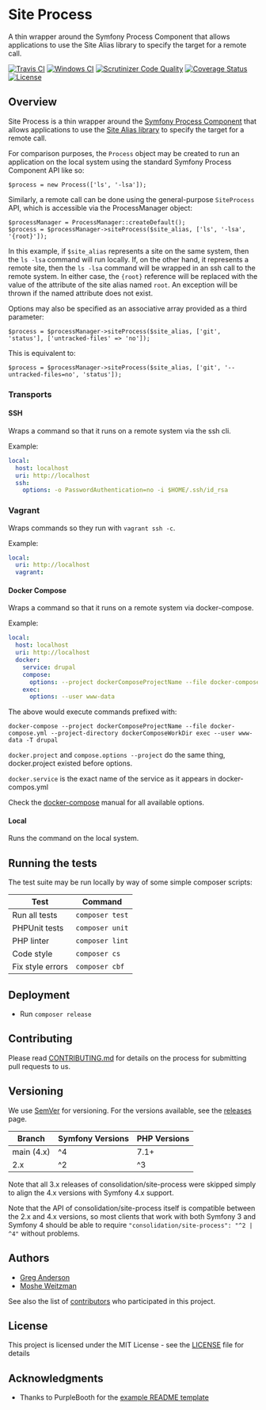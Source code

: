 # Site Process

A thin wrapper around the Symfony Process Component that allows applications to use the Site Alias library to specify the target for a remote call. 

[![Travis CI](https://travis-ci.org/consolidation/site-process.svg?branch=main)](https://travis-ci.org/consolidation/site-process)
[![Windows CI](https://ci.appveyor.com/api/projects/status/a4u1r5pj9jo1enje?svg=true)](https://ci.appveyor.com/project/greg-1-anderson/site-process)
[![Scrutinizer Code Quality](https://scrutinizer-ci.com/g/consolidation/site-process/badges/quality-score.png?b=main)](https://scrutinizer-ci.com/g/consolidation/site-process/?branch=main)
[![Coverage Status](https://coveralls.io/repos/github/consolidation/site-process/badge.svg?branch=main)](https://coveralls.io/github/consolidation/site-process?branch=main) 
[![License](https://img.shields.io/badge/license-MIT-408677.svg)](LICENSE)


## Overview

Site Process is a thin wrapper around the [Symfony Process Component](https://symfony.com/doc/3.4/components/process) that allows applications to use the [Site Alias library](https://github.com/consolidation/site-alias) to specify the target for a remote call.

For comparison purposes, the `Process` object may be created to run an application on the local system using the standard Symfony Process Component API like so:
```
$process = new Process(['ls', '-lsa']);
```
Similarly, a remote call can be done using the general-purpose `SiteProcess` API, which is accessible via the ProcessManager object:
```
$processManager = ProcessManager::createDefault();
$process = $processManager->siteProcess($site_alias, ['ls', '-lsa', '{root}']);
```
In this example, if `$site_alias` represents a site on the same system, then the `ls -lsa` command will run locally. If, on the other hand, it represents a remote site, then the `ls -lsa` command will be wrapped in an ssh call to the remote system. In either case, the `{root}` reference will be replaced with the value of the attribute of the site alias named `root`. An exception will be thrown if the named attribute does not exist.

Options may also be specified as an associative array provided as a third parameter:
```
$process = $processManager->siteProcess($site_alias, ['git', 'status'], ['untracked-files' => 'no']);
```
This is equivalent to:
```
$process = $processManager->siteProcess($site_alias, ['git', '--untracked-files=no', 'status']);
```
### Transports
#### SSH
Wraps a command so that it runs on a remote system via the ssh cli.

Example:
```yaml
local:
  host: localhost
  uri: http://localhost
  ssh:
    options: -o PasswordAuthentication=no -i $HOME/.ssh/id_rsa 

```
### Vagrant
Wraps commands so they run with `vagrant ssh -c`.

Example:
```yaml
local:
  uri: http://localhost
  vagrant:
```

#### Docker Compose
Wraps a command so that it runs on a remote system via docker-compose.

Example:
```yaml
local:
  host: localhost
  uri: http://localhost
  docker:
    service: drupal
    compose:
      options: --project dockerComposeProjectName --file docker-compose.yml --project-directory dockerComposeWorkDir
    exec:
      options: --user www-data

```

The above would execute commands prefixed with:
```
docker-compose --project dockerComposeProjectName --file docker-compose.yml --project-directory dockerComposeWorkDir exec --user www-data -T drupal
```

`docker.project` and `compose.options --project` do the same thing, docker.project existed before options.

`docker.service` is the exact name of the service as it appears in docker-compos.yml

Check the [docker-compose](https://docs.docker.com/compose/reference/overview/) manual for all available options.

#### Local
Runs the command on the local system.

## Running the tests

The test suite may be run locally by way of some simple composer scripts:

| Test             | Command
| ---------------- | ---
| Run all tests    | `composer test`
| PHPUnit tests    | `composer unit`
| PHP linter       | `composer lint`
| Code style       | `composer cs`     
| Fix style errors | `composer cbf`


## Deployment

- Run `composer release`

## Contributing

Please read [CONTRIBUTING.md](CONTRIBUTING.md) for details on the process for submitting pull requests to us.

## Versioning

We use [SemVer](http://semver.org/) for versioning. For the versions available, see the [releases](https://github.com/consolidation/site-process/releases) page.

| Branch       | Symfony Versions | PHP Versions
| ------------ | ---------------- | ------------
| main (4.x) | ^4               | 7.1+
| 2.x          | ^2 | ^3          | 5.6+

Note that all 3.x releases of consolidation/site-process were skipped simply to align the 4.x versions with Symfony 4.x support.

Note that the API of consolidation/site-process itself is compatible between the 2.x and 4.x versions, so most clients that work with both Symfony 3 and Symfony 4 should be able to require `"consolidation/site-process": "^2 | ^4"` without problems.

## Authors

* [Greg Anderson](https://github.com/greg-1-anderson)
* [Moshe Weitzman](http://weitzman.github.com)

See also the list of [contributors](https://github.com/consolidation/site-process/contributors) who participated in this project.

## License

This project is licensed under the MIT License - see the [LICENSE](LICENSE) file for details

## Acknowledgments

* Thanks to PurpleBooth for the [example README template](https://gist.github.com/PurpleBooth/109311bb0361f32d87a2)
